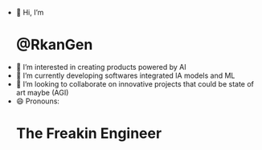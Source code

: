 - 👋 Hi, I’m <h1> @RkanGen </h1>
- 👀 I’m interested in creating products powered by AI
- 🌱 I’m currently developing softwares integrated  IA models and ML
- 💞️ I’m looking to collaborate on innovative projects that could be state of art  maybe (AGI)
- 😄 Pronouns: <h1>The Freakin Engineer </h1>
